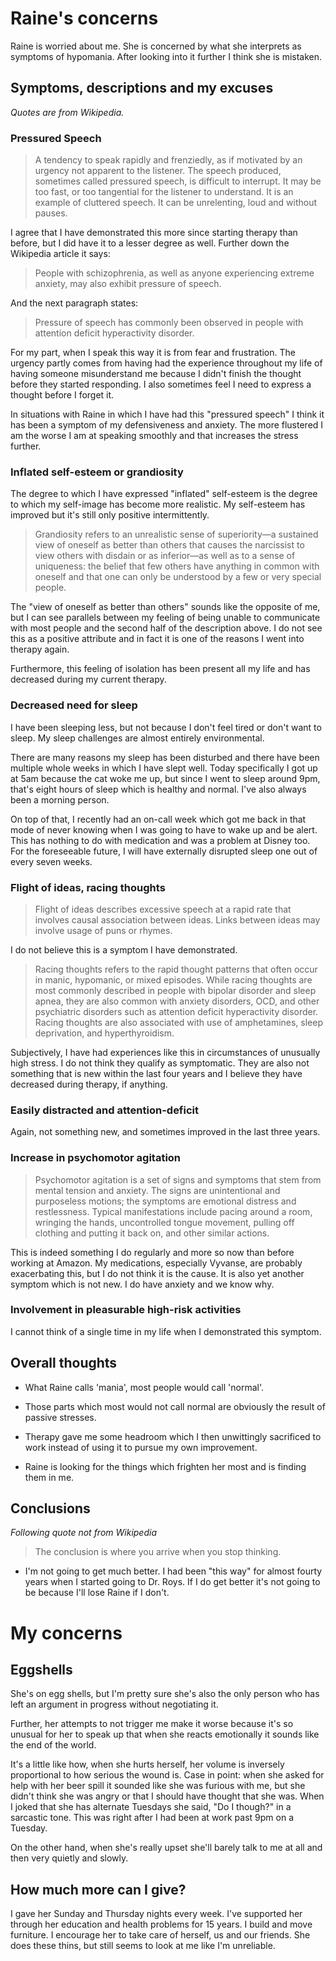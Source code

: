 # Raine's concerns

Raine is worried about me.  She is concerned by what she interprets as
symptoms of hypomania. After looking into it further I think she is mistaken.

## Symptoms, descriptions and my excuses

_Quotes are from Wikipedia._

### Pressured Speech

> A tendency to speak rapidly and frenziedly, as if motivated by an urgency
> not apparent to the listener. The speech produced, sometimes called
> pressured speech, is difficult to interrupt. It may be too fast, or too
> tangential for the listener to understand. It is an example of cluttered
> speech. It can be unrelenting, loud and without pauses.

I agree that I have demonstrated this more since starting therapy than before,
but I did have it to a lesser degree as well. Further down the Wikipedia
article it says:

> People with schizophrenia, as well as anyone experiencing extreme anxiety,
> may also exhibit pressure of speech.

And the next paragraph states:

> Pressure of speech has commonly been observed in people with attention
> deficit hyperactivity disorder.

For my part, when I speak this way it is from fear and frustration. The
urgency partly comes from having had the experience throughout my life of
having someone misunderstand me because I didn't finish the thought before
they started responding. I also sometimes feel I need to express a thought
before I forget it.

In situations with Raine in which I have had this "pressured speech" I think
it has been a symptom of my defensiveness and anxiety. The more flustered I am
the worse I am at speaking smoothly and that increases the stress further.

### Inflated self-esteem or grandiosity

The degree to which I have expressed "inflated" self-esteem is the degree to
which my self-image has become more realistic. My self-esteem has improved but
it's still only positive intermittently.

> Grandiosity refers to an unrealistic sense of superiority—a sustained view
> of oneself as better than others that causes the narcissist to view others
> with disdain or as inferior—as well as to a sense of uniqueness: the belief
> that few others have anything in common with oneself and that one can only
> be understood by a few or very special people.

The "view of oneself as better than others" sounds like the opposite of me,
but I can see parallels between my feeling of being unable to communicate with
most people and the second half of the description above. I do not see this as
a positive attribute and in fact it is one of the reasons I went into therapy
again.

Furthermore, this feeling of isolation has been present all my life and has
decreased during my current therapy.

### Decreased need for sleep

I have been sleeping less, but not because I don't feel tired or don't want to
sleep. My sleep challenges are almost entirely environmental.

There are many reasons my sleep has been disturbed and there have been
multiple whole weeks in which I have slept well. Today specifically I got up
at 5am because the cat woke me up, but since I went to sleep around 9pm,
that's eight hours of sleep which is healthy and normal. I've also always been
a morning person.

On top of that, I recently had an on-call week which got me back in that mode
of never knowing when I was going to have to wake up and be alert. This has
nothing to do with medication and was a problem at Disney too. For the
foreseeable future, I will have externally disrupted sleep one out of every
seven weeks.

### Flight of ideas, racing thoughts

> Flight of ideas describes excessive speech at a rapid rate that involves
> causal association between ideas. Links between ideas may involve usage of
> puns or rhymes.

I do not believe this is a symptom I have demonstrated.

> Racing thoughts refers to the rapid thought patterns that often occur in
> manic, hypomanic, or mixed episodes. While racing thoughts are most commonly
> described in people with bipolar disorder and sleep apnea, they are also
> common with anxiety disorders, OCD, and other psychiatric disorders such as
> attention deficit hyperactivity disorder. Racing thoughts are also
> associated with use of amphetamines, sleep deprivation, and
> hyperthyroidism.

Subjectively, I have had experiences like this in circumstances of unusually
high stress. I do not think they qualify as symptomatic. They are also not
something that is new within the last four years and I believe they have
decreased during therapy, if anything.

### Easily distracted and attention-deficit

Again, not something new, and sometimes improved in the last three years.

### Increase in psychomotor agitation

> Psychomotor agitation is a set of signs and symptoms that stem from mental
> tension and anxiety. The signs are unintentional and purposeless motions;
> the symptoms are emotional distress and restlessness. Typical manifestations
> include pacing around a room, wringing the hands, uncontrolled tongue
> movement, pulling off clothing and putting it back on, and other similar
> actions.

This is indeed something I do regularly and more so now than before working at
Amazon. My medications, especially Vyvanse, are probably exacerbating this,
but I do not think it is the cause. It is also yet another symptom which is
not new. I do have anxiety and we know why.

### Involvement in pleasurable high-risk activities

I cannot think of a single time in my life when I demonstrated this symptom.

## Overall thoughts

- What Raine calls 'mania', most people would call 'normal'.

- Those parts which most would not call normal are obviously the result of
  passive stresses.

- Therapy gave me some headroom which I then unwittingly sacrificed to work
  instead of using it to pursue my own improvement.

- Raine is looking for the things which frighten her most and is finding them
  in me.

## Conclusions

_Following quote not from Wikipedia_

> The conclusion is where you arrive when you stop thinking.

- I'm not going to get much better. I had been "this way" for almost fourty
  years when I started going to Dr. Roys. If I do get better it's not going to
  be because I'll lose Raine if I don't.

# My concerns

## Eggshells

She's on egg shells, but I'm pretty sure she's also the only person who has
left an argument in progress without negotiating it.

Further, her attempts to not trigger me make it worse because it's so unusual
for her to speak up that when she reacts emotionally it sounds like the end of
the world.

It's a little like how, when she hurts herself, her volume is inversely
proportional to how serious the wound is. Case in point: when she asked for
help with her beer spill it sounded like she was furious with me, but she
didn't think she was angry or that I should have thought that she was. When I
joked that she has alternate Tuesdays she said, "Do I though?" in a sarcastic
tone. This was right after I had been at work past 9pm on a Tuesday.

On the other hand, when she's really upset she'll barely talk to me at all and
then very quietly and slowly.

## How much more can I give?

I gave her Sunday and Thursday nights every week. I've supported her through
her education and health problems for 15 years. I build and move furniture. I
encourage her to take care of herself, us and our friends. She does these
thins, but still seems to look at me like I'm unreliable.


